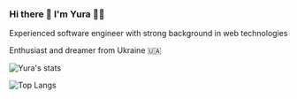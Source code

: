 ### Hi there 👋 I'm Yura 👨‍💻

Experienced software engineer with strong background in web technologies

Enthusiast and dreamer from Ukraine 🇺🇦

![Yura's stats](https://github-readme-stats.vercel.app/api?username=yura-voevodin&show_icons=true&theme=dark&hide_border=true)

![Top Langs](https://github-readme-stats.vercel.app/api/top-langs/?username=yura-voevodin&show_icons=true&theme=dark&hide_border=true)
